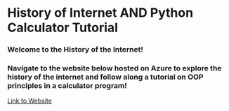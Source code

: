 # History of Internet AND Python Calculator Tutorial
### Welcome to the History of the Internet! 
### Navigate to the website below hosted on Azure to explore the history of the internet and follow along a tutorial on OOP principles in a calculator program!
[Link to Website](http://pythoncalcwebsite.eastus.azurecontainer.io/index.html)
